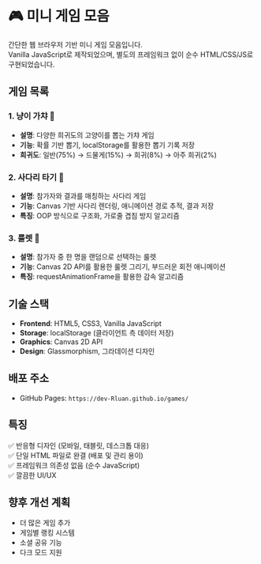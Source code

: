# 🎮 미니 게임 모음

간단한 웹 브라우저 기반 미니 게임 모음입니다.  
Vanilla JavaScript로 제작되었으며, 별도의 프레임워크 없이 순수 HTML/CSS/JS로 구현되었습니다.

## 게임 목록

### 1. 냥이 가챠 🎁
- **설명**: 다양한 희귀도의 고양이를 뽑는 가챠 게임
- **기능**: 확률 기반 뽑기, localStorage를 활용한 뽑기 기록 저장
- **희귀도**: 일반(75%) → 드물게(15%) → 희귀(8%) → 아주 희귀(2%)

### 2. 사다리 타기 🎯
- **설명**: 참가자와 결과를 매칭하는 사다리 게임
- **기능**: Canvas 기반 사다리 렌더링, 애니메이션 경로 추적, 결과 저장
- **특징**: OOP 방식으로 구조화, 가로줄 겹침 방지 알고리즘

### 3. 룰렛 🎡
- **설명**: 참가자 중 한 명을 랜덤으로 선택하는 룰렛
- **기능**: Canvas 2D API를 활용한 룰렛 그리기, 부드러운 회전 애니메이션
- **특징**: requestAnimationFrame을 활용한 감속 알고리즘

## 기술 스택

- **Frontend**: HTML5, CSS3, Vanilla JavaScript
- **Storage**: localStorage (클라이언트 측 데이터 저장)
- **Graphics**: Canvas 2D API
- **Design**: Glassmorphism, 그라데이션 디자인

## 배포 주소

- GitHub Pages: `https://dev-Rluan.github.io/games/`

## 특징

✅ 반응형 디자인 (모바일, 태블릿, 데스크톱 대응)  
✅ 단일 HTML 파일로 완결 (배포 및 관리 용이)  
✅ 프레임워크 의존성 없음 (순수 JavaScript)  
✅ 깔끔한 UI/UX

## 향후 개선 계획

- 더 많은 게임 추가
- 게임별 랭킹 시스템
- 소셜 공유 기능
- 다크 모드 지원

